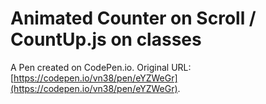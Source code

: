 # Animated Counter on Scroll / CountUp.js on classes

A Pen created on CodePen.io. Original URL: [https://codepen.io/vn38/pen/eYZWeGr](https://codepen.io/vn38/pen/eYZWeGr).

